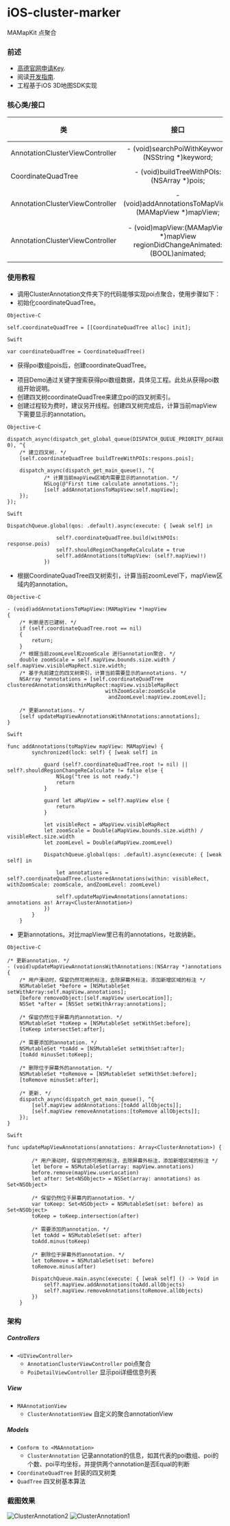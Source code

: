 iOS-cluster-marker
========================

MAMapKit 点聚合

### 前述

- [高德官网申请Key](http://lbs.amap.com/dev/#/).
- 阅读[开发指南](http://lbs.amap.com/api/ios-sdk/summary/).
- 工程基于iOS 3D地图SDK实现

### 核心类/接口
| 类    | 接口  | 说明   | 版本  |
| -----|:-----:|:-----:|:-----:|
| AnnotationClusterViewController | - (void)searchPoiWithKeyword:(NSString *)keyword; | 根据关键字搜索poi点 | n/a |
| CoordinateQuadTree | - (void)buildTreeWithPOIs:(NSArray *)pois; | 根据返回poi建树 | n/a |
| AnnotationClusterViewController | - (void)addAnnotationsToMapView:(MAMapView *)mapView; | 把annotation添加到地图 | n/a |
| AnnotationClusterViewController | - (void)mapView:(MAMapView *)mapView regionDidChangeAnimated:(BOOL)animated; | 响应地图区域变化回调，刷新annotations | n/a |

### 使用教程

- 调用ClusterAnnotation文件夹下的代码能够实现poi点聚合，使用步骤如下：
- 初始化coordinateQuadTree。

`Objective-C`
```
self.coordinateQuadTree = [[CoordinateQuadTree alloc] init];
```
`Swift`
```
var coordinateQuadTree = CoordinateQuadTree()
```

- 获得poi数组pois后，创建coordinateQuadTree。
 * 项目Demo通过关键字搜索获得poi数组数据，具体见工程。此处从获得poi数组开始说明。
 * 创建四叉树coordinateQuadTree来建立poi的四叉树索引。
 * 创建过程较为费时，建议另开线程。创建四叉树完成后，计算当前mapView下需要显示的annotation。

`Objective-C`
```objc
dispatch_async(dispatch_get_global_queue(DISPATCH_QUEUE_PRIORITY_DEFAULT, 0), ^{
    /* 建立四叉树. */
    [self.coordinateQuadTree buildTreeWithPOIs:respons.pois];
        
    dispatch_async(dispatch_get_main_queue(), ^{
            /* 计算当前mapView区域内需要显示的annotation. */
            NSLog(@"First time calculate annotations.");
            [self addAnnotationsToMapView:self.mapView];
    });
});
```

`Swift`
```
DispatchQueue.global(qos: .default).async(execute: { [weak self] in
                
                self?.coordinateQuadTree.build(withPOIs: response.pois)
                self?.shouldRegionChangeReCalculate = true
                self?.addAnnotations(toMapView: (self?.mapView)!)
            })
```

- 根据CoordinateQuadTree四叉树索引，计算当前zoomLevel下，mapView区域内的annotation。

`Objective-C`
```objc
- (void)addAnnotationsToMapView:(MAMapView *)mapView
{
    /* 判断是否已建树. */
    if (self.coordinateQuadTree.root == nil)
    {
        return;
    }
    /* 根据当前zoomLevel和zoomScale 进行annotation聚合. */
    double zoomScale = self.mapView.bounds.size.width / self.mapView.visibleMapRect.size.width;
    /* 基于先前建立的四叉树索引，计算当前需要显示的annotations. */
    NSArray *annotations = [self.coordinateQuadTree clusteredAnnotationsWithinMapRect:mapView.visibleMapRect
                                withZoomScale:zoomScale
                                 andZoomLevel:mapView.zoomLevel];
   
    /* 更新annotations. */
    [self updateMapViewAnnotationsWithAnnotations:annotations];
}
```
`Swift`
```
func addAnnotations(toMapView mapView: MAMapView) {
        synchronized(lock: self) { [weak self] in
            
            guard (self?.coordinateQuadTree.root != nil) || self?.shouldRegionChangeReCalculate != false else {
                NSLog("tree is not ready.")
                return
            }
            
            guard let aMapView = self?.mapView else {
                return
            }
            
            let visibleRect = aMapView.visibleMapRect
            let zoomScale = Double(aMapView.bounds.size.width) / visibleRect.size.width
            let zoomLevel = Double(aMapView.zoomLevel)
            
            DispatchQueue.global(qos: .default).async(execute: { [weak self] in
                
                let annotations = self?.coordinateQuadTree.clusteredAnnotations(within: visibleRect, withZoomScale: zoomScale, andZoomLevel: zoomLevel)
                
                self?.updateMapViewAnnotations(annotations: annotations as! Array<ClusterAnnotation>)
            })
        }
    }
```

- 更新annotations。对比mapView里已有的annotations，吐故纳新。

`Objective-C`
```objc
/* 更新annotation. */
- (void)updateMapViewAnnotationsWithAnnotations:(NSArray *)annotations
{
    /* 用户滑动时，保留仍然可用的标注，去除屏幕外标注，添加新增区域的标注 */
    NSMutableSet *before = [NSMutableSet setWithArray:self.mapView.annotations];
    [before removeObject:[self.mapView userLocation]];
    NSSet *after = [NSSet setWithArray:annotations];
    
    /* 保留仍然位于屏幕内的annotation. */
    NSMutableSet *toKeep = [NSMutableSet setWithSet:before];
    [toKeep intersectSet:after];
    
    /* 需要添加的annotation. */
    NSMutableSet *toAdd = [NSMutableSet setWithSet:after];
    [toAdd minusSet:toKeep];
    
    /* 删除位于屏幕外的annotation. */
    NSMutableSet *toRemove = [NSMutableSet setWithSet:before];
    [toRemove minusSet:after];
    
    /* 更新. */
    dispatch_async(dispatch_get_main_queue(), ^{
        [self.mapView addAnnotations:[toAdd allObjects]];
        [self.mapView removeAnnotations:[toRemove allObjects]];
    });
}
```
`Swift`
```
func updateMapViewAnnotations(annotations: Array<ClusterAnnotation>) {
        
        /* 用户滑动时，保留仍然可用的标注，去除屏幕外标注，添加新增区域的标注 */
        let before = NSMutableSet(array: mapView.annotations)
        before.remove(mapView.userLocation)
        let after: Set<NSObject> = NSSet(array: annotations) as Set<NSObject>
        
        /* 保留仍然位于屏幕内的annotation. */
        var toKeep: Set<NSObject> = NSMutableSet(set: before) as Set<NSObject>
        toKeep = toKeep.intersection(after)
        
        /* 需要添加的annotation. */
        let toAdd = NSMutableSet(set: after)
        toAdd.minus(toKeep)
        
        /* 删除位于屏幕外的annotation. */
        let toRemove = NSMutableSet(set: before)
        toRemove.minus(after)
        
        DispatchQueue.main.async(execute: { [weak self] () -> Void in
            self?.mapView.addAnnotations(toAdd.allObjects)
            self?.mapView.removeAnnotations(toRemove.allObjects)
        })
    }
```

### 架构

##### Controllers
- `<UIViewController>`
  * `AnnotationClusterViewController` poi点聚合
  * `PoiDetailViewController` 显示poi详细信息列表

##### View

* `MAAnnotationView`
  - `ClusterAnnotationView` 自定义的聚合annotationView

##### Models

* `Conform to <MAAnnotation>`
  - `ClusterAnnotation` 记录annotation的信息，如其代表的poi数组、poi的个数、poi平均坐标，并提供两个annotation是否Equal的判断
* `CoordinateQuadTree` 封装的四叉树类
* `QuadTree` 四叉树基本算法

### 截图效果

![ClusterAnnotation2](https://raw.githubusercontent.com/cysgit/iOS_3D_ClusterAnnotation/master/iOS_3D_ClusterAnnotation/Resources/ClusterAnnotation2.png)
![ClusterAnnotation1](https://raw.githubusercontent.com/cysgit/iOS_3D_ClusterAnnotation/master/iOS_3D_ClusterAnnotation/Resources/ClusterAnnotation1.png)
